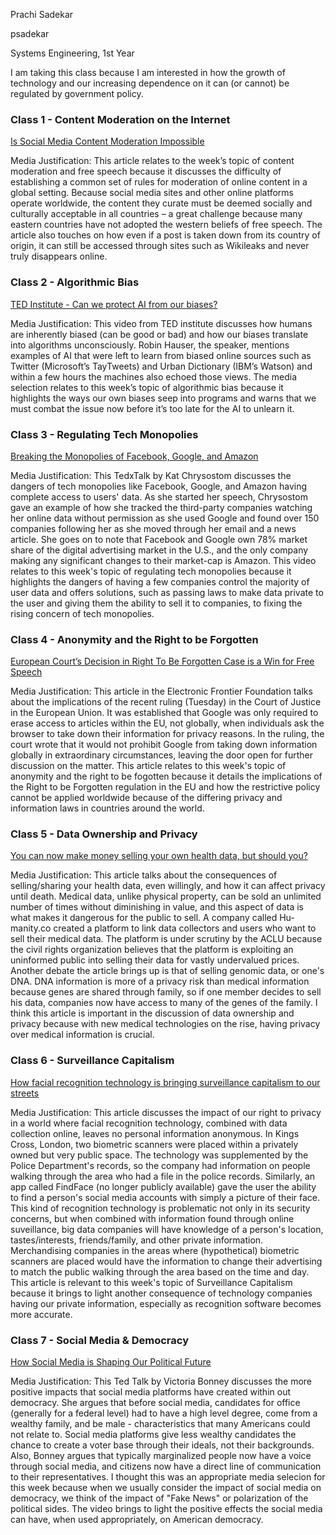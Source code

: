 Prachi Sadekar

psadekar

Systems Engineering, 1st Year

I am taking this class because I am interested in how the growth of technology and our increasing dependence on it can (or cannot) be regulated by government policy. 


### Class 1 - Content Moderation on the Internet

[Is Social Media Content Moderation Impossible](https://www.forbes.com/sites/kalevleetaru/2018/09/08/is-social-media-content-moderation-an-impossible-task/#45957d115fa8)

Media Justification: This article relates to the week’s topic of content moderation and free speech because it discusses the difficulty of establishing a common set of rules for moderation of online content in a global setting. Because social media sites and other online platforms operate worldwide, the content they curate must be deemed socially and culturally acceptable in all countries – a great challenge because many eastern countries have not adopted the western beliefs of free speech. The article also touches on how even if a post is taken down from its country of origin, it can still be accessed through sites such as Wikileaks and never truly disappears online. 

### Class 2 - Algorithmic Bias

[TED Institute - Can we protect AI from our biases?](https://www.youtube.com/watch?v=eV_tx4ngVT0)

Media Justification: This video from TED institute discusses how humans are inherently biased (can be good or bad) and how our biases translate into algorithms unconsciously. Robin Hauser, the speaker, mentions examples of AI that were left to learn from biased online sources such as Twitter (Microsoft’s TayTweets) and Urban Dictionary (IBM’s Watson) and within a few hours the machines also echoed those views. The media selection relates to this week’s topic of algorithmic bias because it highlights the ways our own biases seep into programs and warns that we must combat the issue now before it’s too late for the AI to unlearn it. 

### Class 3 - Regulating Tech Monopolies

[Breaking the Monopolies of Facebook, Google, and Amazon](https://www.youtube.com/watch?v=k4m-phHynmE)

Media Justification: This TedxTalk by Kat Chrysostom discusses the dangers of tech monopolies like Facebook, Google, and Amazon having complete access to users' data. As she started her speech, Chrysostom gave an example of how she tracked the third-party companies watching her online data without permission as she used Google and found over 150 companies following her as she moved through her email and a news article. She goes on to note that Facebook and Google own 78% market share of the digital advertising market in the U.S., and the only company making any significant changes to their market-cap is Amazon. This video relates to this week's topic of regulating tech monopolies because it highlights the dangers of having a few companies control the majority of user data and offers solutions, such as passing laws to make data private to the user and giving them the ability to sell it to companies, to fixing the rising concern of tech monopolies.


### Class 4 - Anonymity and the Right to be Forgotten

[European Court’s Decision in Right To Be Forgotten Case is a Win for Free Speech](https://www.eff.org/deeplinks/2019/09/european-courts-decision-right-be-forgotten-case-win-free-s)

Media Justification: This article in the Electronic Frontier Foundation talks about the implications of the recent ruling (Tuesday) in the Court of Justice in the European Union. It was established that Google was only required to erase access to articles within the EU, not globally, when individuals ask the browser to take down their information for privacy reasons. In the ruling, the court wrote that it would not prohibit Google from taking down information globally in extraordinary circumstances, leaving the door open for further discussion on the matter. This article relates to this week's topic of anonymity and the right to be fogotten because it details the implications of the Right to be Forgotten regulation in the EU and how the restrictive policy cannot be applied worldwide because of the differing privacy and information laws in countries around the world.

### Class 5 - Data Ownership and Privacy

[You can now make money selling your own health data, but should you?](https://www.fastcompany.com/90409942/would-you-sell-your-own-health-data-theres-a-market-for-it-but-ethical-concerns-remain)

Media Justification: This article talks about the consequences of selling/sharing your health data, even willingly, and how it can affect privacy until death. Medical data, unlike physical property, can be sold an unlimited number of times without diminishing in value, and this aspect of data is what makes it dangerous for the public to sell. A company called Hu-manity.co created a platform to link data collectors and users who want to sell their medical data. The platform is under scrutiny by the ACLU because the civil rights organization believes that the platform is exploiting an uninformed public into selling their data for vastly undervalued prices. Another debate the article brings up is that of selling genomic data, or one's DNA. DNA information is more of a privacy risk than medical information because genes are shared through family, so if one member decides to sell his data, companies now have access to many of the genes of the family. I think this article is important in the discussion of data ownership and privacy because with new medical technologies on the rise, having privacy over medical information is crucial.

### Class 6 - Surveillance Capitalism

[How facial recognition technology is bringing surveillance capitalism to our streets](https://www.opendemocracy.net/en/oureconomy/how-facial-recognition-surveillance-capitalism-streets/)

Media Justification: This article discusses the impact of our right to privacy in a world where facial recognition technology, combined with data collection online, leaves no personal information anonymous. In Kings Cross, London, two biometric scanners were placed within a privately owned but very public space. The technology was supplemented by the Police Department's records, so the company had information on people walking through the area who had a file in the police records. Similarly, an app called FindFace (no longer publicly available) gave the user the ability to find a person's social media accounts with simply a picture of their face. This kind of recognition technology is problematic not only in its security concerns, but when combined with information found through online suveillance, big data companies will have knowledge of a person's location, tastes/interests, friends/family, and other private information. Merchandising companies in the areas where (hypothetical) biometric scanners are placed would have the information to change their advertising to match the public walking through the area based on the time and day. This article is relevant to this week's topic of Surveillance Capitalism because it brings to light another consequence of technology companies having our private information, especially as recognition software becomes more accurate. 

### Class 7 - Social Media & Democracy

[How Social Media is Shaping Our Political Future](https://www.youtube.com/watch?v=9Kd99IIWJUw)

Media Justification: This Ted Talk by Victoria Bonney discusses the more positive impacts that social media platforms have created within out democracy. She argues that before social media, candidates for office (generally for a federal level) had to have a high level degree, come from a wealthy family, and be male - characteristics that many Americans could not relate to. Social media platforms give less wealthy candidates the chance to create a voter base through their ideals, not their backgrounds. Also, Bonney argues that typically marginalized people now have a voice through social media, and citizens now have a direct line of communication to their representatives. I thought this was an appropriate media selecion for this week because when we usually consider the impact of social media on democracy, we think of the impact of "Fake News" or polarization of the political sides. The video brings to light the positive effects the social media can have, when used appropriately, on American democracy. 
